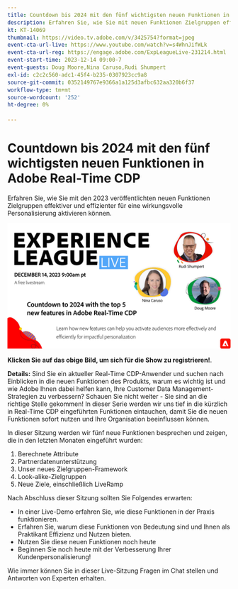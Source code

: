 ```yaml
---
title: Countdown bis 2024 mit den fünf wichtigsten neuen Funktionen in Adobe Real-Time CDP
description: Erfahren Sie, wie Sie mit neuen Funktionen Zielgruppen effektiver und effizienter für eine wirkungsvolle Personalisierung aktivieren können.
kt: KT-14069
thumbnail: https://video.tv.adobe.com/v/3425754?format=jpeg
event-cta-url-live: https://www.youtube.com/watch?v=s4WhnJifWLk
event-cta-url-reg: https://engage.adobe.com/ExpLeagueLive-231214.html
event-start-time: 2023-12-14 09:00-7
event-guests: Doug Moore,Nina Caruso,Rudi Shumpert
exl-id: c2c2c560-adc1-45f4-b235-0307923cc9a8
source-git-commit: 0352149767e9366a1a125d3afbc632aa320b6f37
workflow-type: tm+mt
source-wordcount: '252'
ht-degree: 0%

---
```


# Countdown bis 2024 mit den fünf wichtigsten neuen Funktionen in Adobe Real-Time CDP

Erfahren Sie, wie Sie mit den 2023 veröffentlichten neuen Funktionen Zielgruppen effektiver und effizienter für eine wirkungsvolle Personalisierung aktivieren können.

[![14. Dezember 2023 L LIVE](assets/Dec14_exl_live_banner_web_1920_WebBanner.png)](https://engage.adobe.com/ExpLeagueLive-231214.html)

**Klicken Sie auf das obige Bild, um sich für die Show zu registrieren!**.

**Details:**
Sind Sie ein aktueller Real-Time CDP-Anwender und suchen nach Einblicken in die neuen Funktionen des Produkts, warum es wichtig ist und wie Adobe Ihnen dabei helfen kann, Ihre Customer Data Management-Strategien zu verbessern? Schauen Sie nicht weiter - Sie sind an die richtige Stelle gekommen! In dieser Serie werden wir uns tief in die kürzlich in Real-Time CDP eingeführten Funktionen eintauchen, damit Sie die neuen Funktionen sofort nutzen und Ihre Organisation beeinflussen können.

In dieser Sitzung werden wir fünf neue Funktionen besprechen und zeigen, die in den letzten Monaten eingeführt wurden:

1. Berechnete Attribute
2. Partnerdatenunterstützung
3. Unser neues Zielgruppen-Framework
4. Look-alike-Zielgruppen
5. Neue Ziele, einschließlich LiveRamp

Nach Abschluss dieser Sitzung sollten Sie Folgendes erwarten:

* In einer Live-Demo erfahren Sie, wie diese Funktionen in der Praxis funktionieren.
* Erfahren Sie, warum diese Funktionen von Bedeutung sind und Ihnen als Praktikant Effizienz und Nutzen bieten.
* Nutzen Sie diese neuen Funktionen noch heute
* Beginnen Sie noch heute mit der Verbesserung Ihrer Kundenpersonalisierung!

Wie immer können Sie in dieser Live-Sitzung Fragen im Chat stellen und Antworten von Experten erhalten.


